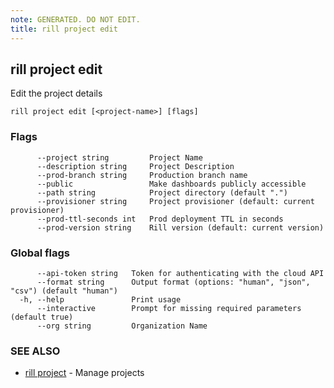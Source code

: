 ```yaml
---
note: GENERATED. DO NOT EDIT.
title: rill project edit
---
```

## rill project edit

Edit the project details

```
rill project edit [<project-name>] [flags]
```

### Flags

```
      --project string         Project Name
      --description string     Project Description
      --prod-branch string     Production branch name
      --public                 Make dashboards publicly accessible
      --path string            Project directory (default ".")
      --provisioner string     Project provisioner (default: current provisioner)
      --prod-ttl-seconds int   Prod deployment TTL in seconds
      --prod-version string    Rill version (default: current version)
```

### Global flags

```
      --api-token string   Token for authenticating with the cloud API
      --format string      Output format (options: "human", "json", "csv") (default "human")
  -h, --help               Print usage
      --interactive        Prompt for missing required parameters (default true)
      --org string         Organization Name
```

### SEE ALSO

* [rill project](project.md)	 - Manage projects

